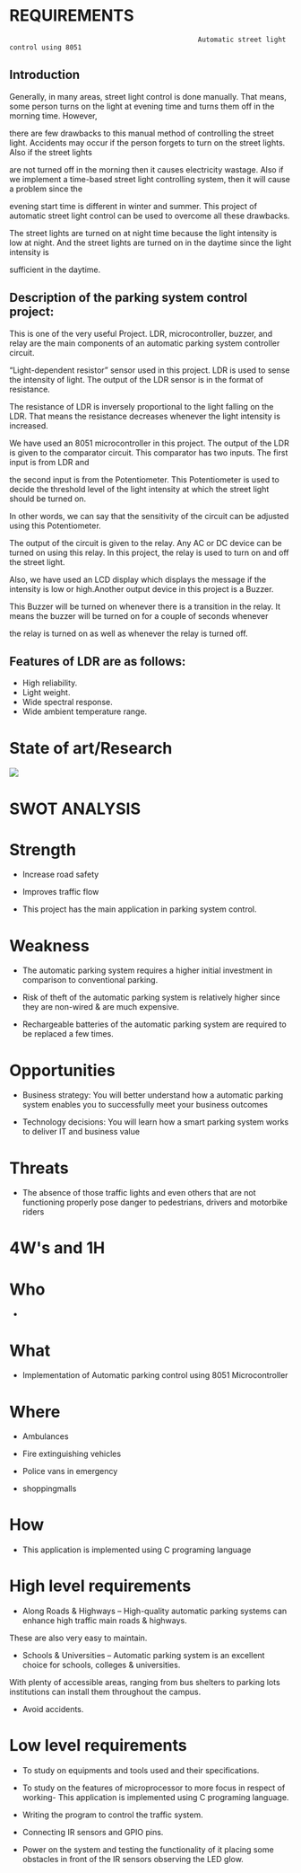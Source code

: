 
# REQUIREMENTS
                                                   Automatic street light  control using 8051

## Introduction

Generally, in many areas, street light control is done manually. That means, some person turns on the light at evening time and turns them off in the morning time. However,

there are few drawbacks to this manual method of controlling the street light. Accidents may occur if the person forgets to turn on the street lights. Also if the street lights

are not turned off in the morning then it causes electricity wastage. Also if we implement a time-based street light controlling system, then it will cause a problem since the 

evening start time is different in winter and summer. This project of automatic street light control can be used to overcome all these drawbacks.

The street lights are turned on at night time because the light intensity is low at night. And the street lights are turned on in the daytime since the light intensity is 

sufficient in the daytime.

## Description of the parking system control project:

This is one of the very useful Project. LDR, microcontroller, buzzer, and relay are the main components of an automatic parking system controller circuit.

“Light-dependent resistor” sensor used in this project. LDR is used to sense the intensity of light. The output of the LDR sensor is in the format of resistance.

The resistance of LDR is inversely proportional to the light falling on the LDR. That means the resistance decreases whenever the light intensity is increased.

We have used an 8051 microcontroller in this project. The output of the LDR is given to the comparator circuit. This comparator has two inputs. The first input is from LDR and 

the second input is from the Potentiometer. This Potentiometer is used to decide the threshold level of the light intensity at which the street light should be turned on.

In other words, we can say that the sensitivity of the circuit can be adjusted using this Potentiometer.

The output of the circuit is given to the relay. Any AC or DC device can be turned on using this relay. In this project, the relay is used to turn on and off the street light.

Also, we have used an LCD display which displays the message if the intensity is low or high.Another output device in this project is a Buzzer. 

This Buzzer will be turned on whenever there is a transition in the relay. It means the buzzer will be turned on for a couple of seconds whenever

the relay is turned on as well as whenever the relay is turned off.
                                     


## Features of LDR are as follows:

 
-  High reliability.
-  Light weight.
-  Wide spectral response.
-  Wide ambient temperature range.

# State of art/Research

 ![](https://www.projectsof8051.com/project-photos/5126-iot-vehicle-fuel-theft-detection-system-using-arduino-21.jpg)
 
  



# SWOT ANALYSIS
 
 # Strength

 - Increase road safety

 - Improves traffic flow
 
 - This project has the main application in parking system control.

# Weakness

 - The automatic parking system requires a higher initial investment in comparison to conventional parking.

 - Risk of theft of the automatic parking system is relatively higher since they are non-wired & are much expensive.

 - Rechargeable batteries of the automatic parking system are required to be replaced a few times.

# Opportunities

 - Business strategy: You will better understand how a automatic parking system  enables you to successfully meet your business outcomes

 - Technology decisions: You will learn how a smart parking system works to deliver IT and business value

# Threats

- The absence of those traffic lights and even others that are not functioning properly pose danger to pedestrians, drivers and motorbike riders

# 4W's and 1H

# Who

- 

# What

 - Implementation of Automatic parking control using 8051 Microcontroller
 
# Where

 - Ambulances

 - Fire extinguishing vehicles

 - Police vans in emergency
 - shoppingmalls

 # How
 
 - This application is implemented using C programing language
 
 # High level requirements
 
 - Along Roads & Highways – High-quality automatic parking systems can enhance high traffic main roads & highways.
 
  These are also very easy to  maintain.
  
- Schools & Universities – Automatic parking system is an excellent choice for schools, colleges & universities.

 With plenty of accessible areas, ranging from bus shelters to parking lots institutions can install them throughout the campus.
 
- Avoid accidents.
 
 # Low level requirements
 
 - To study on equipments and tools used and their specifications.

 - To study on the features of microprocessor to more focus in respect of working- This application is implemented using C programing language.

 - Writing the program to control the traffic system.

 - Connecting IR sensors and GPIO pins.

 - Power on the system and testing the functionality of it placing some obstacles in front of the IR sensors observing the LED glow.

